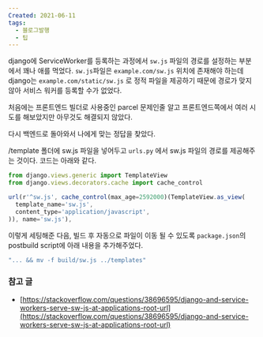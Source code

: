 ```yaml
---
Created: 2021-06-11
tags:
  - 블로그발행
  - 팁
---
```

django에 ServiceWorker를 등록하는 과정에서 `sw.js` 파일의 경로를 설정하는 부분에서 꽤나 애를 먹었다. `sw.js`파일은 `example.com/sw.js` 위치에 존재해야 하는데 django는 `example.com/static/sw.js` 로 정적 파일을 제공하기 때문에 경로가 맞지 않아 서비스 워커를 등록할 수가 없었다.

처음에는 프론트엔드 빌더로 사용중인 parcel 문제인줄 알고 프론트엔드쪽에서 여러 시도를 해보았지만 아무것도 해결되지 않았다.

다시 백엔드로 돌아와서 나에게 맞는 정답을 찾았다.

/template 폴더에 sw.js 파일을 넣어두고 `urls.py` 에서 sw.js 파일의 경로를 제공해주는 것이다. 코드는 아래와 같다.

```jsx
from django.views.generic import TemplateView
from django.views.decorators.cache import cache_control

url(r'^sw.js', cache_control(max_age=2592000)(TemplateView.as_view(
  template_name='sw.js',
  content_type='application/javascript',
)), name='sw.js'),
```

이렇게 세팅해준 다음, 빌드 후 자동으로 파일이 이동 될 수 있도록 `package.json`의 postbuild script에 아래 내용을 추가해주었다.

```jsx
"... && mv -f build/sw.js ../templates"
```

### 참고 글

-   [https://stackoverflow.com/questions/38696595/django-and-service-workers-serve-sw-js-at-applications-root-url](https://stackoverflow.com/questions/38696595/django-and-service-workers-serve-sw-js-at-applications-root-url)